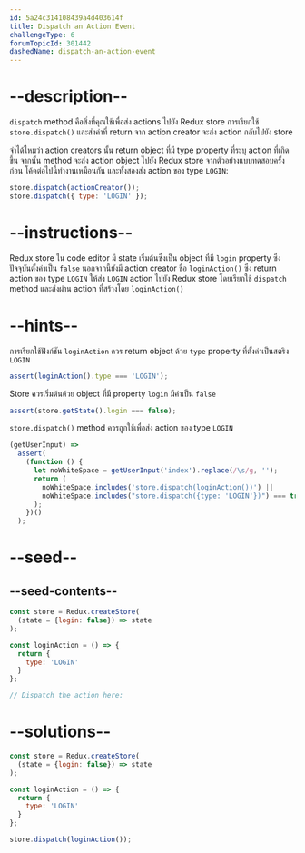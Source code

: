 ```yaml
---
id: 5a24c314108439a4d403614f
title: Dispatch an Action Event
challengeType: 6
forumTopicId: 301442
dashedName: dispatch-an-action-event
---
```


# --description--

`dispatch` method คือสิ่งที่คุณใช้เพื่อส่ง actions ไปยัง Redux store การเรียกใช้ `store.dispatch()` และส่งค่าที่ return จาก action creator จะส่ง action กลับไปยัง store

จำได้ไหมว่า action creators นั้น return object ที่มี type property ที่ระบุ action ที่เกิดขึ้น จากนั้น method จะส่ง action object ไปยัง Redux store จากตัวอย่างแบบทดสอบครั้งก่อน โค้ดต่อไปนี้ทำงานเหมือนกัน และทั้งสองส่ง action ของ type `LOGIN`:

```js
store.dispatch(actionCreator());
store.dispatch({ type: 'LOGIN' });
```

# --instructions--

Redux store ใน code editor มี state เริ่มต้นซึ่งเป็น object ที่มี `login` property ซึ่งปัจจุบันตั้งค่าเป็น `false` นอกจากนี้ยังมี action creator ชื่อ `loginAction()` ซึ่ง return action ของ type `LOGIN` ให้ส่ง `LOGIN` action ไปยัง Redux store โดยเรียกใช้ `dispatch` method และส่งผ่าน action ที่สร้างโดย `loginAction()`

# --hints--

การเรียกใช้ฟังก์ชัน `loginAction` ควร return object ด้วย `type` property ที่ตั้งค่าเป็นสตริง `LOGIN`

```js
assert(loginAction().type === 'LOGIN');
```

Store ควรเริ่มต้นด้วย object ที่มี property `login` มีค่าเป็น `false`

```js
assert(store.getState().login === false);
```

`store.dispatch()` method ควรถูกใช้เพื่อส่ง action ของ type `LOGIN`


```js
(getUserInput) =>
  assert(
    (function () {
      let noWhiteSpace = getUserInput('index').replace(/\s/g, '');
      return (
        noWhiteSpace.includes('store.dispatch(loginAction())') ||
        noWhiteSpace.includes("store.dispatch({type: 'LOGIN'})") === true
      );
    })()
  );
```

# --seed--

## --seed-contents--

```js
const store = Redux.createStore(
  (state = {login: false}) => state
);

const loginAction = () => {
  return {
    type: 'LOGIN'
  }
};

// Dispatch the action here:
```

# --solutions--

```js
const store = Redux.createStore(
  (state = {login: false}) => state
);

const loginAction = () => {
  return {
    type: 'LOGIN'
  }
};

store.dispatch(loginAction());
```
